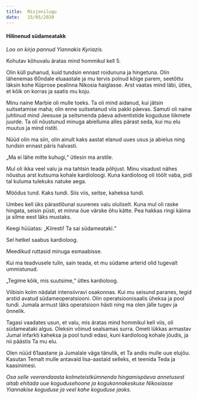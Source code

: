 ```yaml
---
title:  Misjonilugu
date:   15/05/2020
---
```


#### Hilinenud südameatakk

_Loo on kirja pannud Yiannakis Kyriazis._

Kohutav kõhuvalu äratas mind hommikul kell 5.

Olin küll puhanud, kuid tundsin ennast roidununa ja hingetuna. Olin lähenemas 60ndale eluaastale ja mu tervis polnud kõige parem, seetõttu läksin kohe Küprose pealinna Nikosia haiglasse. Arst vaatas mind läbi, ütles, et kõik on korras ja saatis mu koju.

Minu naine Marbie oli mulle toeks. Ta oli mind aidanud, kui jätsin suitsetamise maha; olin enne suitsetanud viis pakki päevas. Samuti oli naine juhtinud mind Jeesuse ja seitsmenda päeva adventistide koguduse liikmete juurde. Ta oli nõustunud minuga abielluma alles pärast seda, kui mu elu muutus ja mind ristiti.

Nüüd olin ma siin, olin ainult kaks aastat elanud uues usus ja abielus ning tundsin ennast päris halvasti.

„Ma ei lähe mitte kuhugi,“ ütlesin ma arstile.

Mul oli ikka veel valu ja ma tahtsin teada põhjust. Minu visadust nähes nõustus arst kutsuma kohale kardioloogi. Kuna kardioloog oli töölt vaba, pidi tal kuluma tulekuks natuke aega.

Möödus tund. Kaks tundi. Siis viis, seitse, kaheksa tundi.

Umbes kell üks pärastlõunal suurenes valu oluliselt. Kuna mul oli raske hingata, seisin püsti, et minna õue värske õhu kätte. Pea hakkas ringi käima ja silme eest läks mustaks.

Keegi hüüatas: „Kiiresti! Ta sai südameataki.“

Sel hetkel saabus kardioloog.

Meedikud ruttasid minuga esmaabisse.

Kui ma teadvusele tulin, sain teada, et mu südame arterid olid tugevalt ummistunud.

„Tegime kõik, mis suutsime,“ ütles kardioloog.

Viibisin kolm nädalat intensiivravi osakonnas. Kui mu seisund paranes, tegid arstid avatud südameoperatsiooni. Olin operatsioonisaalis üheksa ja pool tundi. Jumala armust läks operatsioon hästi ning ma olen jälle tugev ja õnnelik.

Tagasi vaadates usun, et valu, mis äratas mind hommikul kell viis, oli südameataki algus. Oleksin võinud sealsamas surra. Ometi lükkas armastav Jumal infarkti kaheksa ja pool tundi edasi, kuni kardioloog kohale jõudis, ja nii päästis Ta mu elu.

Olen nüüd 61aastane ja Jumalale väga tänulik, et Ta andis mulle uue elujõu. Kasutan Temalt mulle antavaid lisa-aastaid selleks, et teenida Teda ja kaasinimesi.

_Osa selle veerandaasta kolmeteistkümnenda hingamispäeva annetusest aitab ehitada uue kogudusehoone ja kogukonnakeskuse Nikosiasse Yiannakise koguduse ja veel kahe koguduse jaoks._
